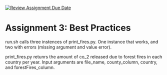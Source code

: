 [![Review Assignment Due Date](https://classroom.github.com/assets/deadline-readme-button-22041afd0340ce965d47ae6ef1cefeee28c7c493a6346c4f15d667ab976d596c.svg)](https://classroom.github.com/a/_G_SdF8U)
# Assignment 3: Best Practices

run.sh calls three instences of print_fires.py.
One instance that works, and two with errors (missing argument and value error).

print_fires.py retunrs the amount of co_2 released due to forest fires in each country per year.
Input arguments are file_name, county_column, country, and forestFires_column.